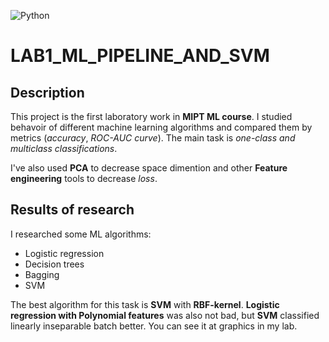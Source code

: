 ![Python](https://img.shields.io/pypi/pyversions/p)

# LAB1_ML_PIPELINE_AND_SVM

## Description

This project is the first laboratory work in **MIPT ML course**. I studied behavoir of different machine learning algorithms and compared them by metrics 
(*accuracy*, *ROC-AUC curve*). The main task is *one-class and multiclass classifications*.

I've also used **PCA** to decrease space dimention and other **Feature engineering** tools to decrease *loss*.

## Results of research

I researched some ML algorithms:

+ Logistic regression
+ Decision trees
+ Bagging
+ SVM

The best algorithm for this task is **SVM** with **RBF-kernel**. **Logistic regression with Polynomial features** was also not bad, but **SVM** classified 
linearly inseparable batch better. You can see it at graphics in my lab.
